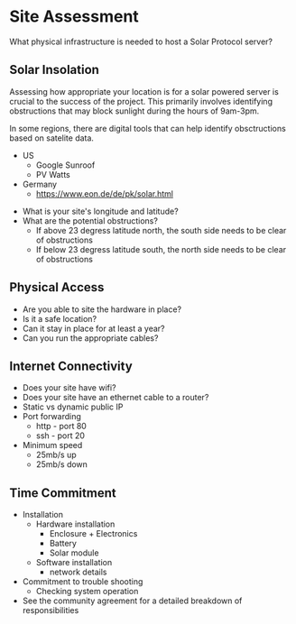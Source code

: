 # Site Assessment
What physical infrastructure is needed to host a Solar Protocol server?

## Solar Insolation
<p>
Assessing how appropriate your location is for a solar powered server is crucial to the success of the project. This primarily involves identifying obstructions that may block sunlight during the hours of 9am-3pm.
</p>
<p>
In some regions, there are digital tools that can help identify obsctructions based on satelite data.

* US
	* Google Sunroof
	* PV Watts
* Germany
	* https://www.eon.de/de/pk/solar.html
</p>

* What is your site's longitude and latitude?
* What are the potential obstructions?
	* If above 23 degress latitude north, the south side needs to be clear of obstructions
	* If below 23 degress latitude south, the north side needs to be clear of obstructions

## Physical Access

* Are you able to site the hardware in place?
* Is it a safe location?
* Can it stay in place for at least a year?
* Can you run the appropriate cables?

## Internet Connectivity

* Does your site have wifi?
* Does your site have an ethernet cable to a router?
* Static vs dynamic public IP
* Port forwarding
	* http - port 80
	* ssh - port 20	
* Minimum speed
	* 25mb/s up
	* 25mb/s down

## Time Commitment

* Installation
	* Hardware installation
		* Enclosure + Electronics
		* Battery
		* Solar module
	* Software installation
		* network details
* Commitment to trouble shooting
	* Checking system operation
* See the community agreement for a detailed breakdown of responsibilities